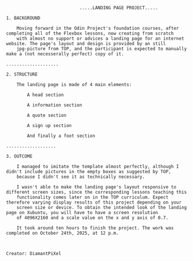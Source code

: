 

								.....LANDING PAGE PROJECT.....

	1. BACKGROUND
		
		Moving forward in the Odin Project's foundation courses, after completing all of the Flexbox lessons, now creating from scratch
		with almost no support or advices a landing page for an internet website. The page's layout and design is provided by an still 
		jpg-picture from TOP, and the participant is expected to manually make a (not necesserally perfect) copy of it.

	....................

	2. STRUCTURE
		
		The landing page is made of 4 main elements:
			
			A head section
			
			A information section
			
			A quote section

			A sign up section

			And finally a foot section

	...................

	3. OUTCOME

		I managed to imitate the template almost perfectly, although I didn't include pictures in the empty boxes as suggested by TOP, 
		because I didn't see it as technically necessary. 

		I wasn't able to make the landing page's layout responsive to different screen sizes, since the corresponding lessons teaching this
		functionality comes later on in the TOP curriculum. Expect therefore varying display results of this project depending on your 
		screen size or device. To obtain the intended look of the landing page on Xubuntu, you will have to have a screen resolution 
		of 4096X2160 and a scale value on the x and y axis of 0.7.  

		It took around ten hours to finish the project. The work was completed on October 24th, 2025, at 12 p.m.

	
	
	Creator: DiamantPiXel

